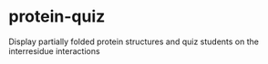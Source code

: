 protein-quiz
============

Display partially folded protein structures and quiz students on the interresidue interactions
